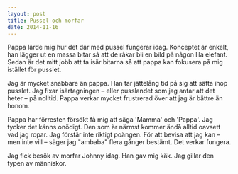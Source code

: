 ```yaml
---
layout: post
title: Pussel och morfar
date: 2014-11-16
---
```


Pappa lärde mig hur det där med pussel fungerar idag. Konceptet är enkelt, han lägger ut en massa bitar så att de råkar bli en bild på någon lila elefant. Sedan är det mitt jobb att ta isär bitarna så att pappa kan fokusera på mig istället för pusslet.

Jag är mycket snabbare än pappa. Han tar jättelång tid på sig att sätta ihop pusslet. Jag fixar isärtagningen – eller pusslandet som jag antar att det heter – på nolltid. Pappa verkar mycket frustrerad över att jag är bättre än honom.

Pappa har förresten försökt få mig att säga 'Mamma' och 'Pappa'. Jag tycker det känns onödigt. Den som är närmst kommer ändå alltid oavsett vad jag ropar. Jag förstår inte riktigt poängen. För att bevisa att jag kan – men inte vill – säger jag "ambaba" flera gånger bestämt. Det verkar fungera.

Jag fick besök av morfar Johnny idag. Han gav mig käk. Jag gillar den typen av människor.
